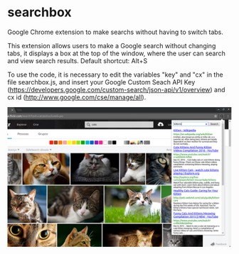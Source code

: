 # searchbox
Google Chrome extension to make searchs without having to switch tabs.

This extension allows users to make a Google search without changing tabs, it displays a box at the top of the window, where the user can search and view search results. Default shortcut: Alt+S

To use the code, it is necessary to edit the variables "key" and "cx" in the file searchbox.js, and insert your Google Custom Seach API Key (https://developers.google.com/custom-search/json-api/v1/overview) and cx id (http://www.google.com/cse/manage/all).

![Alt text](media/screenshot.png)
